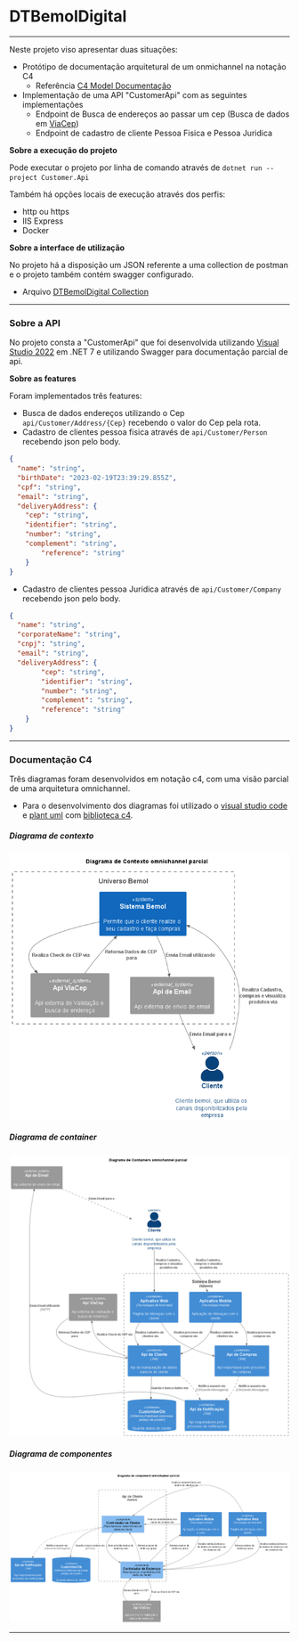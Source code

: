 # DTBemolDigital

------------

Neste projeto viso apresentar duas situações:
+ Protótipo de documentação arquitetural de um onmichannel na notação C4
	+ Referência [C4 Model Documentação](https://c4model.com/ "C4 Model Documentação")
+ Implementação de uma API "CustomerApi" com as seguintes implementações
	+ Endpoint de Busca de endereços ao passar um cep (Busca de dados em [ViaCep](https://viacep.com.br/ "ViaCep"))
	+ Endpoint de cadastro de cliente Pessoa Fisica e Pessoa Juridica

**Sobre a execução do projeto**

Pode executar o projeto por linha de comando através de
``` dotnet run --project Customer.Api ```

Também há opções locais de execução através dos perfis:
+ http ou https
+ IIS Express
+ Docker

**Sobre a interface de utilização**

No projeto há a disposição um JSON referente a uma collection de postman e o projeto também contém swagger configurado.
+ Arquivo  [DTBemolDigital Collection](https://github.com/CavalheiroCosta/DTBemolDigital/blob/main/DTBemolDigital.postman_collection.json "DTBemolDigital Collection")

------------
### Sobre a API
No projeto consta a "CustomerApi" que foi desenvolvida utilizando [Visual Studio 2022](https://visualstudio.microsoft.com/pt-br/vs/community/ "Visual Studio 2022") em .NET 7 e utilizando Swagger para documentação parcial de api.

**Sobre as features**

Foram implementados três features:
+ Busca de dados endereços utilizando o Cep `api/Customer/Address/{Cep}` recebendo o valor do Cep pela rota.
+ Cadastro de clientes pessoa fisica através de `api/Customer/Person` recebendo json pelo body.
```JSON
{
  "name": "string",
  "birthDate": "2023-02-19T23:39:29.855Z",
  "cpf": "string",
  "email": "string",
  "deliveryAddress": {
   	"cep": "string",
   	"identifier": "string",
   	"number": "string",
   	"complement": "string",
    	"reference": "string"
  	}
}
```
+ Cadastro de clientes pessoa Juridica através de `api/Customer/Company` recebendo json pelo body.
```JSON
{
  "name": "string",
  "corporateName": "string",
  "cnpj": "string",
  "email": "string",
  "deliveryAddress": {
    	"cep": "string",
    	"identifier": "string",
    	"number": "string",
    	"complement": "string",
    	"reference": "string"
  	}
}
```

------------


### Documentação C4
Três diagramas foram desenvolvidos em notação c4, com uma visão parcial de uma arquitetura omnichannel.
+ Para o desenvolvimento dos diagramas foi utilizado o [visual studio code](https://code.visualstudio.com/ "visual studio code") e [plant uml](https://plantuml.com/ "plant uml") com [biblioteca c4](https://github.com/plantuml-stdlib/C4-PlantUML "biblioteca c4").

##### Diagrama de contexto
![Context](https://github.com/CavalheiroCosta/DTBemolDigital/blob/main/out/Documentation/C4ContextDiagram/C4ContextDiagram.png "Context")

##### Diagrama de container
![Container](https://github.com/CavalheiroCosta/DTBemolDigital/blob/main/out/Documentation/C4ContainerDiagram/C4ContainerDiagram.png "Container")

##### Diagrama de componentes
![component](https://github.com/CavalheiroCosta/DTBemolDigital/blob/main/out/Documentation/C4ComponentDiagram/C4ComponentDiagram.png "component")


------------
